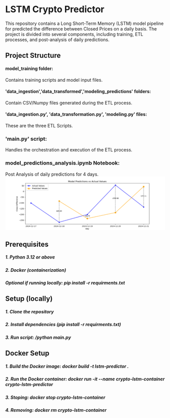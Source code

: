 # LSTM Crypto Predictor
This repository contains a Long Short-Term Memory (LSTM) model pipeline for predicted the difference between Closed Prices on a daily basis. The project is divided into several components, including training, ETL processes, and post-analysis of daily predictions.

## Project Structure
#### **model_training folder**: 
Contains training scripts and model input files.
#### **'data_ingestion','data_transformed','modeling_predictions' folders**:
Contain CSV/Numpy files generated during the ETL process.
#### **'data_ingestion.py', 'data_transformation.py', 'modeling.py'** files:
These are the three ETL Scripts.
### **'main.py' script**:
Handles the orchestration and execution of the ETL process.
### **model_predictions_analysis.ipynb** Notebook:
Post Analysis of daily predictions for 4 days.
![Prediction vs Actual Plot](/analysis.png)

## Prerequisites 
##### 1. Python 3.12 or above
##### 2. Docker (containerization)
##### Optional if running locally: pip install -r requirments.txt

## Setup (locally)
##### 1. Clone the repository
##### 2. Install dependencies (pip install -r requirments.txt)
##### 3. Run script: /python main.py 

## Docker Setup
##### 1. Build the Docker image: docker build -t lstm-predictor .
##### 2. Run the Docker container: docker run -it --name crypto-lstm-container crypto-lstm-predictor
##### 3. Stoping: docker stop crypto-lstm-container
##### 4. Removing: docker rm crypto-lstm-container

